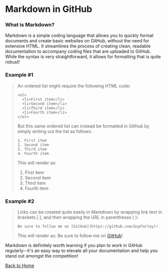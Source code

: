 # Markdown in GitHub

### What is Markdown?

Markdown is a simple coding language that allows you to quickly format documents and create basic websites on GitHub, without the need for extensive HTML. It streamlines the process of creating clean, readable documentation to accompany coding files that are uploaded to GitHub. While the syntax is very straightforward, it allows for formatting that is quite robust!

### Example #1

> An ordered list might require the following HTML code:
> ```
> <ol>
>   <li>First item</li>
>   <li>Second item</li>
>   <li>Third item</li>
>   <li>Fourth item</li>
> </ol>
> ```
> 
>But this same ordered list can instead be formatted in GitHub by simply writing out the list as follows:
> ```
> 1. First item
> 2. Second item
> 3. Third item
> 4. Fourth item
> ```
> This will render as:
> 
> 1. First item
> 2. Second item
> 3. Third item
> 4. Fourth item

### Example #2

> Links can be created quite easily in Markdown by wrapping link text in brackets [ ], and then wrapping the URL in parentheses ( ):
> ```
> Be sure to follow me on [GitHub](https://github.com/GuyFarley)!
> ```
> This will render as:
> Be sure to follow me on [GitHub](https://github.com/GuyFarley)!

Markdown is definitely worth learning if you plan to work in GitHub regularly--it's an easy way to elevate all your documentation and help you stand out amongst the competition!

[Back to Home](README.md)